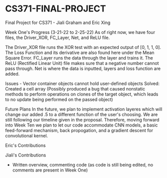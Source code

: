 # CS371-FINAL-PROJECT
Final Project for CS371 - Jiali Graham and Eric Xing

Week One's Progress (3-21-22 to 2-25-22)
  As of right now, we have four files, the Driver_XOR, FC_Layer, Net, and ReLU file. 
  
  The Driver_XOR file runs the XOR test with an expected output of [0, 1, 1, 0]. The Loss Function and its derivative are also found here under the Mean Square Error. 
  FC_Layer runs the data through the layer and trains it. 
  The ReLU (Rectified Linear Unit) file makes sure that a negative number cannot pass through.
  Net is where the data is inputted, layers and loss function are added. 
  
Issues 
    - Vector container objects cannot hold user-defined objects 
        Solved: Created a cell array (Possibly produced a bug that caused nonstatic methods to perform operations on clones of the target object, which leads to no update being performed on the passed object)
 
  Future Plans
  In the future, we plan to implement activation layeres which will change our added .5 to a different function of the user's choosing. We are still following our timeline given in the proposal. 
  Therefore, moving forward into Week Ten we plan to let our code accommodate CNN models, a basic feed-forward mechanism, back propogation, and a gradient descent for convolutional kernel. 
  
  Eric's Contributions 
  
  
  Jiali's Contributions 
  - Written overview, commenting code (as code is still being edited, no comments are present in Week One)
